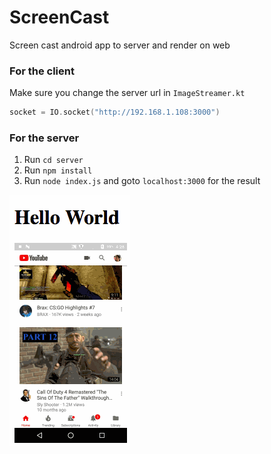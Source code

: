 # ScreenCast
Screen cast android app to server and render on web

### For the client
Make sure you change the server url in `ImageStreamer.kt`

```kotlin
socket = IO.socket("http://192.168.1.108:3000")
```

### For the server
1. Run `cd server`
2. Run `npm install`
3. Run `node index.js` and goto `localhost:3000` for the result

![Alt Text](https://github.com/nongdenchet/ScreenCast/blob/master/sample.gif)
